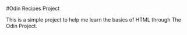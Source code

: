 #Odin Recipes Project

This is a simple project to help me learn the basics of HTML through The Odin Project.

